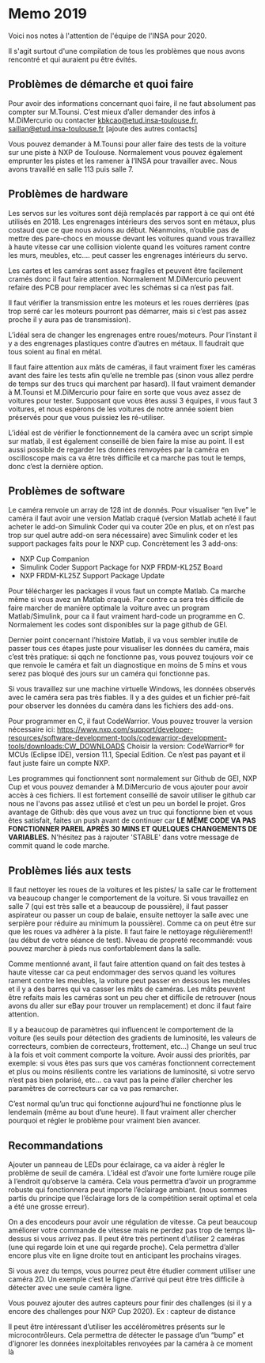 # Memo 2019
Voici nos notes à l'attention de l'équipe de l'INSA pour 2020. 

Il s'agit surtout d'une compilation de tous les problèmes que nous avons rencontré et qui auraient pu être évités.

## Problèmes de démarche et quoi faire

Pour avoir des informations concernant quoi faire, il ne faut absolument pas compter sur M.Tounsi. C’est mieux d’aller demander des infos à M.DiMercurio ou contacter kbkcao@etud.insa-toulouse.fr, saillan@etud.insa-toulouse.fr [ajoute des autres contacts]


Vous pouvez demander à M.Tounsi pour aller faire des tests de la voiture sur une piste à NXP de Toulouse. Normalement vous pouvez également emprunter les pistes et les ramener à l’INSA pour travailler avec. Nous avons travaillé en salle 113 puis salle 7.

## Problèmes de hardware

Les servos sur les voitures sont déjà remplacés par rapport à ce qui ont été utilisés en 2018. Les engrenages intérieurs des servos sont en métaux, plus costaud que ce que nous avions au début. Néanmoins, n’oublie pas de mettre des  pare-chocs en mousse devant les voitures quand vous travaillez à haute vitesse car une collision violente quand les voitures rament contre les murs, meubles, etc.... peut casser les engrenages intérieurs du servo.

Les cartes et les caméras sont assez fragiles et peuvent être facilement cramés donc il faut faire attention. Normalement M.DiMercurio peuvent refaire des PCB pour remplacer avec les schémas si ca n’est pas fait.

Il faut vérifier la transmission entre les moteurs et les roues derrières (pas trop serré car les moteurs pourront pas démarrer, mais si c’est pas assez proche il y aura pas de transmission).

L’idéal sera de changer les engrenages entre roues/moteurs. Pour l’instant il y a des engrenages plastiques contre d’autres en métaux. Il faudrait que tous soient au final en métal.

Il faut faire attention aux mâts de caméras, il faut vraiment fixer les caméras avant des faire les tests afin qu’elle ne tremble pas (sinon vous allez perdre de temps sur des trucs qui marchent par hasard). Il faut vraiment demander à M.Tounsi et M.DiMercurio pour faire en sorte que vous avez assez de voitures pour tester. Supposant que vous êtes aussi 3 équipes, il vous faut 3 voitures, et nous espérons de les voitures de notre année soient bien préservés pour que vous puissiez les ré-utiliser.

L’idéal est de vérifier le fonctionnement de la caméra avec un script simple sur matlab, il est également conseillé de bien faire la mise au point. Il est aussi possible de regarder les données renvoyées par la caméra en oscilloscope mais ca va être très difficile et ca marche pas tout le temps, donc c’est la dernière option. 


## Problèmes de software

Le caméra renvoie un array de 128 int de donnés. Pour visualiser “en live” le caméra il faut avoir une version Matlab craqué (version Matlab acheté il faut acheter le add-on Simulink Coder qui va couter 20e en plus, et on n’est pas trop sur quel autre add-on sera nécessaire) avec Simulink coder et les support packages faits pour le NXP cup. Concrètement les 3 add-ons: 

- NXP Cup Companion
- Simulink Coder Support Package for NXP FRDM-KL25Z Board
- NXP FRDM-KL25Z Support Package Update

Pour télécharger les packages il vous faut un compte Matlab. Ca marche même si vous avez un Matlab craqué. 
Par contre ca sera très difficile de faire marcher de manière optimale la voiture avec un program Matlab/Simulink, pour ca il faut vraiment hard-code un programme en C. Normalement les codes sont disponibles sur la page github de GEI.

Dernier point concernant l’histoire Matlab, il va vous sembler inutile de passer tous ces étapes juste pour visualiser les données du caméra, mais c’est très pratique: si qqch ne fonctionne pas, vous pouvez toujours voir ce que renvoie le caméra et fait un diagnostique en moins de 5 mins et vous serez pas bloqué des jours sur un caméra qui fonctionne pas.

Si vous travaillez sur une machine virtuelle Windows, les données observés avec le caméra sera pas très fiables. Il y a des guides et un fichier pré-fait pour observer les données du caméra dans les fichiers des add-ons. 

Pour programmer en C, il faut CodeWarrior. Vous pouvez trouver la version nécessaire ici: https://www.nxp.com/support/developer-resources/software-development-tools/codewarrior-development-tools/downloads:CW_DOWNLOADS 
Choisir la version: CodeWarrior® for MCUs (Eclipse IDE), version 11.1, Special Edition. Ce n’est pas payant et il faut juste faire un compte NXP. 

Les programmes qui fonctionnent sont normalement sur Github de GEI, NXP Cup et vous pouvez demander à M.DiMercurio de vous ajouter pour avoir accès à ces fichiers. Il est fortement conseillé de savoir utiliser le github car nous ne l'avons pas assez utilisé et c’est un peu un bordel le projet. Gros avantage de Github: dès que vous avez un truc qui fonctionne bien et vous êtes satisfait, faites un push avant de continuer car **LE MÊME CODE VA PAS FONCTIONNER PAREIL APRÈS 30 MINS ET QUELQUES CHANGEMENTS DE VARIABLES.** N'hésitez pas à rajouter 'STABLE' dans votre message de commit quand le code marche.

## Problèmes liés aux tests

Il faut nettoyer les roues de la voitures et les pistes/ la salle car le frottement va beaucoup changer le comportement de la voiture. Si vous travaillez en salle 7 (qui est très salle et a beaucoup de poussière), il faut passer aspirateur ou passer un coup de balaie, ensuite nettoyer la salle avec une serpière pour réduire au minimum la poussière). Comme ca on peut être sur que les roues va adhérer à la piste. Il faut faire le nettoyage régulièrement!! (au début de votre séance de test). Niveau de propreté recommandé: vous pouvez marcher à pieds nus confortablement dans la salle. 

Comme mentionné avant, il faut faire attention quand on fait des testes à haute vitesse car ca peut endommager des servos quand les voitures rament contre les meubles, la voiture peut passer en dessous les meubles et il y a des barres qui va casser les mâts de caméras. Les mâts peuvent être refaits mais les caméras sont un peu cher et difficile de retrouver (nous avons du aller sur eBay pour trouver un remplacement) et donc il faut faire attention. 

Il y a beaucoup de paramètres qui influencent le comportement de la voiture (les seuils pour détection des gradients de luminosité, les valeurs de correcteurs, combien de correcteurs, frottement, etc...) Change un seul truc à la fois et voit comment comporte la voiture. Avoir aussi des priorités, par exemple: si vous êtes pas surs que vos caméras fonctionnent correctement et plus ou moins résilients contre les variations de luminosité, si votre servo n’est pas bien polarisé, etc... ca vaut pas la peine d’aller chercher les paramètres de correcteurs car ca va pas remarcher. 

C’est normal qu’un truc qui fonctionne aujourd’hui ne fonctionne plus le lendemain (même au bout d’une heure). Il faut vraiment aller chercher pourquoi et régler le problème pour vraiment bien avancer.

## Recommandations

Ajouter un panneau de LEDs pour éclairage, ca va aider à régler le problème de seuil de caméra. L’idéal est d’avoir une forte lumière rouge pile à l’endroit qu’observe la caméra. Cela vous permettra d’avoir un programme robuste qui fonctionnera peut importe l’éclairage ambiant. (nous sommes partis du principe que l’éclairage lors de la compétition serait optimal et cela a été une grosse erreur).

On a des encodeurs pour avoir une régulation de vitesse. Ca peut beaucoup améliorer votre commande de vitesse mais ne perdez pas trop de temps là-dessus si vous arrivez pas.
Il peut être très pertinent d’utiliser 2 caméras (une qui regarde loin et une qui regarde proche). Cela permettra d’aller encore plus vite en ligne droite tout en anticipant les prochains virages.

Si vous avez du temps, vous pourrez peut être étudier comment utiliser une caméra 2D. Un exemple c’est le ligne d’arrivé qui peut être très difficile à détecter avec une seule caméra ligne. 

Vous pouvez ajouter des autres capteurs pour finir des challenges (si il y a encore des challenges pour NXP Cup 2020). Ex : capteur de distance

Il peut être intéressant d’utiliser les accéléromètres présents sur le microcontrôleurs. Cela permettra de détecter le passage d’un “bump” et d’ignorer les données inexploitables renvoyées par la caméra à ce moment là

